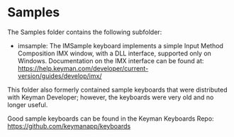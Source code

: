 # Samples

The Samples folder contains the following subfolder:

* imsample: The IMSample keyboard implements a simple Input Method Composition
  IMX window, with a DLL interface, supported only on Windows. Documentation on
  the IMX interface can be found at:
  https://help.keyman.com/developer/current-version/guides/develop/imx/

This folder also formerly contained sample keyboards that were distributed with
Keyman Developer; however, the keyboards were very old and no longer useful.

Good sample keyboards can be found in the Keyman Keyboards Repo:
https://github.com/keymanapp/keyboards